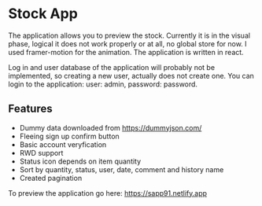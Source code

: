 # Stock App
The application allows you to preview the stock. Currently it is in the visual phase, logical it does not work properly or at all, no global store for now.
I used framer-motion for the animation. The application is written in react.

Log in and user database of the application will probably not be implemented, so creating a new user, actually does not create one.
You can login to the application: user: admin, password: password.

## Features

+ Dummy data downloaded from https://dummyjson.com/
+ Fleeing sign up confirm button
+ Basic account veryfication
+ RWD support
+ Status icon depends on item quantity 
+ Sort by quantity, status, user, date, comment and history name
+ Created pagination

To preview the application go here: https://sapp91.netlify.app
